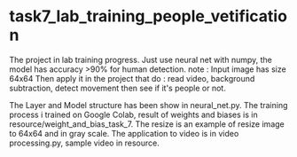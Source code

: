 # task7_lab_training_people_vetification

The project in lab training progress.
Just use neural net with numpy, the model has accuracy >90% for human detection.
note : Input image has size 64x64 
Then apply it in the project that do : read video, background subtraction, detect movement then see if it's people or not.

The Layer and Model structure has been show in neural_net.py.
The training process i trained on Google Colab, result of weights and biases is in resource/weight_and_bias_task_7.
The resize is an example of resize image to 64x64 and in gray scale.
The application to video is in video processing.py, sample video in resource.
